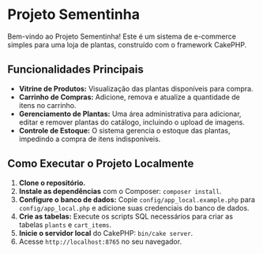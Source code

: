 # Projeto Sementinha

Bem-vindo ao Projeto Sementinha! Este é um sistema de e-commerce simples para uma loja de plantas, construído com o framework CakePHP.

## Funcionalidades Principais

- **Vitrine de Produtos:** Visualização das plantas disponíveis para compra.
- **Carrinho de Compras:** Adicione, remova e atualize a quantidade de itens no carrinho.
- **Gerenciamento de Plantas:** Uma área administrativa para adicionar, editar e remover plantas do catálogo, incluindo o upload de imagens.
- **Controle de Estoque:** O sistema gerencia o estoque das plantas, impedindo a compra de itens indisponíveis.

## Como Executar o Projeto Localmente

1.  **Clone o repositório.**
2.  **Instale as dependências** com o Composer: `composer install`.
3.  **Configure o banco de dados:** Copie `config/app_local.example.php` para `config/app_local.php` e adicione suas credenciais do banco de dados.
4.  **Crie as tabelas:** Execute os scripts SQL necessários para criar as tabelas `plants` e `cart_items`.
5.  **Inicie o servidor local** do CakePHP: `bin/cake server`.
6.  Acesse `http://localhost:8765` no seu navegador.